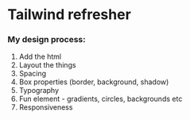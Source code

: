 # Tailwind refresher


### My design process:

1. Add the html
2. Layout the things
3. Spacing
4. Box properties (border, background, shadow)
5. Typography
6. Fun element - gradients, circles, backgrounds etc
7. Responsiveness
